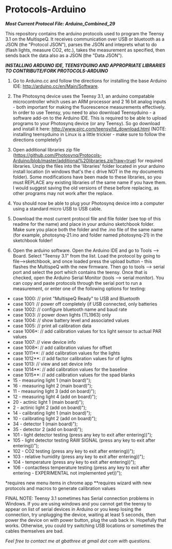 Protocols-Arduino
=================

***Most Current Protocol File: Arduino\_Combined\_29***

This repository contains the arduino protocols used to program the Teensy 3.1 on the MultispeQ.  It receives communication over USB or bluetooth as a JSON (the "Protocol JSON"), parses the JSON and inteprets what to do (flash lights, measure CO2, etc.), takes the measurement as specified, then sends back the data also as a JSON (the "Data JSON").

***INSTALLING ARDUINO IDE, TEENSYDUINO AND APPROPRIATE LIBRARIES TO CONTRIBUTE/FORK PROTOCOLS-ARDUINO***

1. Go to Arduino.cc and follow the directions for installing the base Arduino IDE:
http://arduino.cc/en/Main/Software.

2. The Photosynq device uses the Teensy 3.1, an arduino compatable microcontroller which uses an ARM processor and 2 16 bit analog inputs - both important for making the fluorescence measurements effectively.  In order to use Teensy, you need to also download Teensyduino - a software add-on to the Arduino IDE.  This is required to be able to upload programs to your Photosynq device (or any Teensy).  So go download and install it here:
http://www.pjrc.com/teensy/td_download.html
(NOTE: installing teensyduino in Linux is a little trickier - make sure to follow the directions completely!)

3. Open additional libraries zip file (https://github.com/Photosynq/Protocols-Arduino/blob/master/additional%20libraries.zip?raw=true) for required libraries.  Unzip the files into the 'libraries' folder located in your arduino install location (in windows that's the c drive NOT in the my documents folder).  Some modifications have been made to these libraries, so you must REPLACE any existing libraries of the same name if you have them.  I would suggest saving the old versions of these before replacing, as other programs may not work after the replace.

4. You should now be able to plug your Photosynq device into a computer using a standard micro USB to USB cable.  

5. Download the most current protocol file and file folder (see top of this readme for the name) and place in your arduino sketchbook folder.  Make sure you place both the folder and the .ino file of the same name (for example, photosynq-21.ino and folder named photosynq-21) in the sketchbook folder!

6. Open the arduino software.  Open the Arduino IDE and go to Tools --> Board.  Select "Teensy 3.1" from the list.  Load the protocol by going to file-->sketchbook, and once loaded press the upload button - this flashes the MultispeQ with the new firmware.  Then go to tools --> serial port and select the port which contains the teensy.  Once that is checked, open the Arduino Serial Monitor (tools --> serial monitor).  You can copy and paste protocols through the serial port to run a measurement, or enter one of the following options for testing:


* case 1000:     // print "MultispeQ Ready" to USB and Bluetooth
* case 1001:     // power off completely (if USB connected, only batteries
* case 1002:     // configure bluetooth name and baud rate
* case 1003:     // power down lights (TL1963) only
* case 1004:     // show battery level and associated values
* case 1005:     // print all calibration data
* case 1006*:     // add calibration values for tcs light sensor to actual PAR values     
* case 1007:     // view device info
* case 1008*:     // add calibration values for offset  
* case 1011**:     // add calibration values for the lights     
* case 1012**:     // add factor calibration values for of lights    
* case 1013:     // view and set device info      
* case 1014**:     // add calibration values for the baseline  
* case 1015**:     // add calibration values for the spad blanks
* 15 - measuring light 1 (main board)");
* 16 - measuring light 2 (main board)");
* 11 - measuring light 3 (add on board)");
* 12 - measuring light 4 (add on board)");
* 20 - actinic light 1 (main board)");
* 2 - actinic light 2 (add on board)");
* 14 - calibrating light 1 (main board)");
* 10 - calibrating light 2 (add on board)");
* 34 - detector 1 (main board)");
* 35 - detector 2 (add on board)");
* 101 - light detector testing (press any key to exit after entering))");
* 105 - light detector testing RAW SIGNAL (press any key to exit after entering))");
* 102 - CO2 testing (press any key to exit after entering))");
* 103 - relative humidity (press any key to exit after entering))");
* 104 - temperature (press any key to exit after entering))");
* 106 - contactless temperature testing (press any key to exit after entering - EXPERIMENTAL not implemented yet))");

*requires new menu items in chrome app
**requires wizard with new protocols and macros to generate calibration values

FINAL NOTE: Teensy 3.1 sometimes has Serial connection problems in Windows.  If you are using windows and you cannot get the teensy to appear on list of serial devices in Arduino or you keep losing the connection, try unplugging the device, waiting at least 5 seconds, then power the device on with power button, plug the usb back in.  Hopefully that works.  Otherwise, you could try switching USB locations or sometimes the cables themselves are bad.


_Feel free to contact me at gbathree at gmail dot com with questions._

